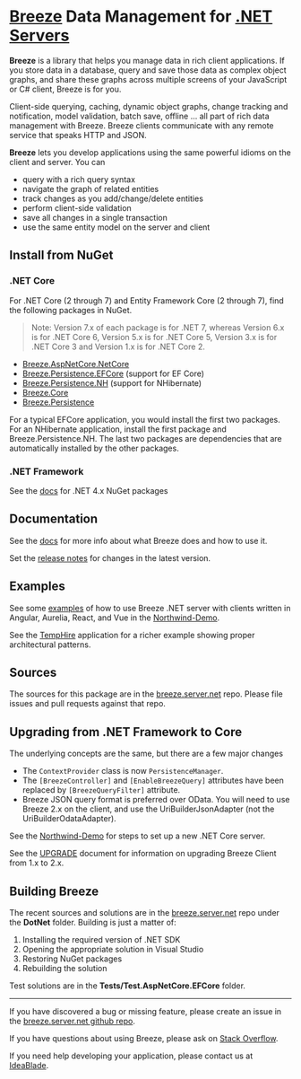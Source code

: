 # [Breeze](http://breeze.github.io/doc-main/) Data Management for [.NET Servers](http://breeze.github.io/doc-net/)

**Breeze** is a library that helps you manage data in rich client applications. If you store data in a database, query and save those data as complex object graphs, and share these graphs across multiple screens of your JavaScript or C# client, Breeze is for you.

Client-side querying, caching, dynamic object graphs, change tracking and notification, model validation, batch save, offline … all part of rich data management with Breeze.  Breeze clients communicate with any remote service that speaks HTTP and JSON.

**Breeze** lets you develop applications using the same powerful idioms on the client and server. You can

- query with a rich query syntax
- navigate the graph of related entities
- track changes as you add/change/delete entities
- perform client-side validation
- save all changes in a single transaction
- use the same entity model on the server and client

## Install from NuGet

### .NET Core

For .NET Core (2 through 7) and Entity Framework Core (2 through 7), find the following packages in NuGet.

> Note: Version 7.x of each package is for .NET 7,  whereas Version 6.x is for .NET Core 6, Version 5.x is for .NET Core 5, Version 3.x is for .NET Core 3 and Version 1.x is for .NET Core 2.

- [Breeze.AspNetCore.NetCore](https://www.nuget.org/packages/Breeze.AspNetCore.NetCore/)
- [Breeze.Persistence.EFCore](https://www.nuget.org/packages/Breeze.Persistence.EFCore/) (support for EF Core)
- [Breeze.Persistence.NH](https://www.nuget.org/packages/Breeze.Persistence.NH/) (support for NHibernate)
- [Breeze.Core](https://www.nuget.org/packages/Breeze.Core/)
- [Breeze.Persistence](https://www.nuget.org/packages/Breeze.Persistence/)

For a typical EFCore application, you would install the first two packages.  For an NHibernate application, install the first package and Breeze.Persistence.NH.  The last two packages are dependencies that are automatically installed by the other packages.

### .NET Framework

See the [docs](http://breeze.github.io/doc-net/nuget-packages.html) for .NET 4.x NuGet packages

## Documentation 

See the [docs](http://breeze.github.io/doc-net/breeze-server-core) for more info about what Breeze does and how to use it.

Set the [release notes](http://breeze.github.io/doc-net/release-notes.html) for changes in the latest version.

## Examples

See some [examples](https://github.com/Breeze/northwind-demo) of how to use Breeze .NET server with clients written in Angular, Aurelia, React, and Vue in the [Northwind-Demo](https://github.com/Breeze/northwind-demo).

See the [TempHire](https://github.com/Breeze/temphire.angular) application for a richer example showing proper architectural patterns.

## Sources

The sources for this package are in the [breeze.server.net](https://github.com/Breeze/breeze.server.net) repo.  Please file issues and pull requests against that repo.

## Upgrading from .NET Framework to Core

The underlying concepts are the same, but there are a few major changes

 - The `ContextProvider` class is now `PersistenceManager`.
 - The `[BreezeController]` and `[EnableBreezeQuery]` attributes have been replaced by `[BreezeQueryFilter]` attribute.
 - Breeze JSON query format is preferred over OData.  You will need to use Breeze 2.x on the client, and use the UriBuilderJsonAdapter (not the UriBuilderOdataAdapter).

See the [Northwind-Demo](https://github.com/Breeze/northwind-demo) for steps to set up a new .NET Core server.

See the [UPGRADE](https://github.com/Breeze/breeze-client/blob/master/UPGRADE.md) document for information on upgrading Breeze Client from 1.x to 2.x.

## Building Breeze

The recent sources and solutions are in the [breeze.server.net](https://github.com/Breeze/breeze.server.net) repo under the  **DotNet** folder.  Building is just a matter of:

1. Installing the required version of .NET SDK
2. Opening the appropriate solution in Visual Studio
3. Restoring NuGet packages
4. Rebuilding the solution

Test solutions are in the **Tests/Test.AspNetCore.EFCore** folder.

---

If you have discovered a bug or missing feature, please create an issue in the [breeze.server.net github repo](https://github.com/Breeze/breeze.server.net).

If you have questions about using Breeze, please ask on [Stack Overflow](https://stackoverflow.com/questions/tagged/breeze).

If you need help developing your application, please contact us at [IdeaBlade](mailto:info@ideablade.com).
